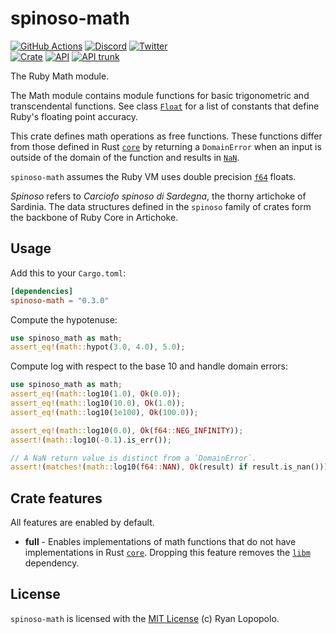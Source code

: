 # spinoso-math

[![GitHub Actions](https://github.com/artichoke/artichoke/workflows/CI/badge.svg)](https://github.com/artichoke/artichoke/actions)
[![Discord](https://img.shields.io/discord/607683947496734760)](https://discord.gg/QCe2tp2)
[![Twitter](https://img.shields.io/twitter/follow/artichokeruby?label=Follow&style=social)](https://twitter.com/artichokeruby)
<br>
[![Crate](https://img.shields.io/crates/v/spinoso-math.svg)](https://crates.io/crates/spinoso-math)
[![API](https://docs.rs/spinoso-math/badge.svg)](https://docs.rs/spinoso-math)
[![API trunk](https://img.shields.io/badge/docs-trunk-blue.svg)](https://artichoke.github.io/artichoke/spinoso_math/)

The Ruby Math module.

The Math module contains module functions for basic trigonometric and
transcendental functions. See class [`Float`] for a list of constants that
define Ruby's floating point accuracy.

This crate defines math operations as free functions. These functions differ
from those defined in Rust [`core`] by returning a `DomainError` when an input
is outside of the domain of the function and results in [`NaN`].

`spinoso-math` assumes the Ruby VM uses double precision [`f64`] floats.

_Spinoso_ refers to _Carciofo spinoso di Sardegna_, the thorny artichoke of
Sardinia. The data structures defined in the `spinoso` family of crates form the
backbone of Ruby Core in Artichoke.

## Usage

Add this to your `Cargo.toml`:

```toml
[dependencies]
spinoso-math = "0.3.0"
```

Compute the hypotenuse:

```rust
use spinoso_math as math;
assert_eq!(math::hypot(3.0, 4.0), 5.0);
```

Compute log with respect to the base 10 and handle domain errors:

```rust
use spinoso_math as math;
assert_eq!(math::log10(1.0), Ok(0.0));
assert_eq!(math::log10(10.0), Ok(1.0));
assert_eq!(math::log10(1e100), Ok(100.0));

assert_eq!(math::log10(0.0), Ok(f64::NEG_INFINITY));
assert!(math::log10(-0.1).is_err());

// A NaN return value is distinct from a `DomainError`.
assert!(matches!(math::log10(f64::NAN), Ok(result) if result.is_nan()));
```

## Crate features

All features are enabled by default.

- **full** - Enables implementations of math functions that do not have
  implementations in Rust [`core`]. Dropping this feature removes the [`libm`]
  dependency.

## License

`spinoso-math` is licensed with the [MIT License](LICENSE) (c) Ryan Lopopolo.

[`float`]: https://ruby-doc.org/core-2.6.3/Float.html
[`core`]: https://doc.rust-lang.org/core/
[`nan`]: https://doc.rust-lang.org/std/primitive.f64.html#associatedconstant.NAN
[`f64`]: https://doc.rust-lang.org/std/primitive.f64.html
[`libm`]: https://crates.io/crates/libm
